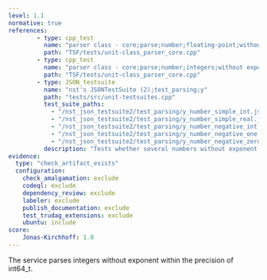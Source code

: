 ```yaml
---
level: 1.1
normative: true
references:
        - type: cpp_test
          name: "parser class - core;parse;number;floating-point;without exponent"
          path: "TSF/tests/unit-class_parser_core.cpp"
        - type: cpp_test
          name: "parser class - core;parse;number;integers;without exponent"
          path: "TSF/tests/unit-class_parser_core.cpp"
        - type: JSON_testsuite
          name: "nst's JSONTestSuite (2);test_parsing;y"
          path: "tests/src/unit-testsuites.cpp"
          test_suite_paths:
            - "/nst_json_testsuite2/test_parsing/y_number_simple_int.json"
            - "/nst_json_testsuite2/test_parsing/y_number_simple_real.json"
            - "/nst_json_testsuite2/test_parsing/y_number_negative_int.json"
            - "/nst_json_testsuite2/test_parsing/y_number_negative_one.json"
            - "/nst_json_testsuite2/test_parsing/y_number_negative_zero.json"
          description: "Tests whether several numbers without exponent are parsed without throwing an exception."
evidence:
  type: "check_artifact_exists"
  configuration:
    check_amalgamation: exclude
    codeql: exclude
    dependency_review: exclude
    labeler: exclude
    publish_documentation: exclude
    test_trudag_extensions: exclude
    ubuntu: include
score:
    Jonas-Kirchhoff: 1.0
---
```


The service parses integers without exponent within the precision of int64_t. 